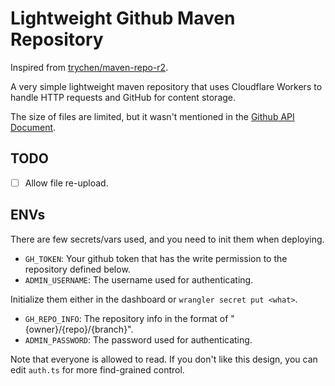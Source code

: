 # Lightweight Github Maven Repository

Inspired from [trychen/maven-repo-r2](https://github.com/trychen/maven-repo-r2).

A very simple lightweight maven repository that uses Cloudflare Workers to handle HTTP requests and GitHub for content storage.

The size of files are limited, but it wasn't mentioned in the [Github API Document](https://docs.github.com/en/rest/repos/contents?apiVersion=2022-11-28#create-or-update-file-contents).

## TODO

- [ ] Allow file re-upload.

## ENVs

There are few secrets/vars used, and you need to init them when deploying.

- `GH_TOKEN`: Your github token that has the write permission to the repository defined below.
- `ADMIN_USERNAME`: The username used for authenticating.

Initialize them either in the dashboard or `wrangler secret put <what>`.

- `GH_REPO_INFO`: The repository info in the format of "{owner}/{repo}/{branch}".
- `ADMIN_PASSWORD`: The password used for authenticating.

Note that everyone is allowed to read. If you don't like this design, you can edit `auth.ts` for more find-grained control.
